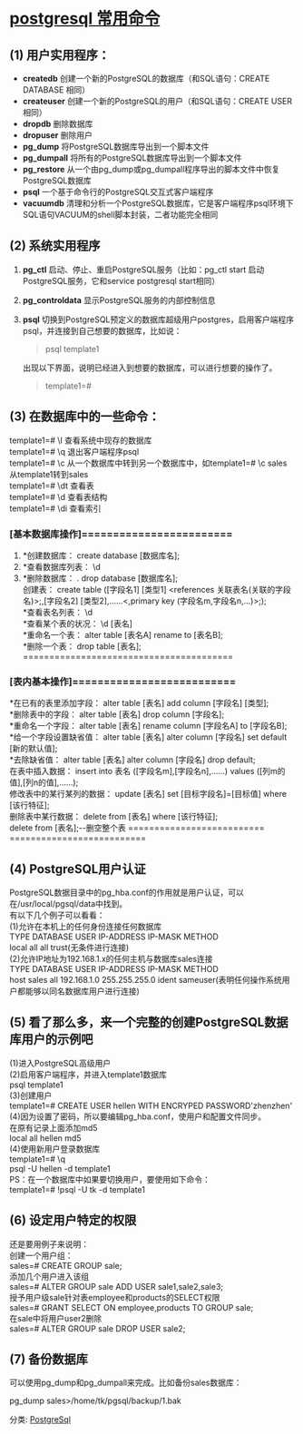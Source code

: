 # [postgresql 常用命令](https://www.cnblogs.com/tzp_8/archive/2012/11/08/2760746.html)

## (1) 用户实用程序：

- **createdb** 创建一个新的PostgreSQL的数据库（和SQL语句：CREATE DATABASE 相同）  
- **createuser** 创建一个新的PostgreSQL的用户（和SQL语句：CREATE USER 相同）  
- **dropdb** 删除数据库  
- **dropuser** 删除用户  
- **pg_dump** 将PostgreSQL数据库导出到一个脚本文件  
- **pg_dumpall** 将所有的PostgreSQL数据库导出到一个脚本文件  
- **pg_restore** 从一个由pg_dump或pg_dumpall程序导出的脚本文件中恢复PostgreSQL数据库  
- **psql** 一个基于命令行的PostgreSQL交互式客户端程序  
- **vacuumdb** 清理和分析一个PostgreSQL数据库，它是客户端程序psql环境下SQL语句VACUUM的shell脚本封装，二者功能完全相同

## (2) 系统实用程序

1. **pg_ctl** 启动、停止、重启PostgreSQL服务（比如：pg_ctl start 启动PostgreSQL服务，它和service postgresql start相同）  
2. **pg_controldata** 显示PostgreSQL服务的内部控制信息  
3. **psql** 切换到PostgreSQL预定义的数据库超级用户postgres，启用客户端程序psql，并连接到自己想要的数据库，比如说：  
	> psql template1 

	出现以下界面，说明已经进入到想要的数据库，可以进行想要的操作了。  
	>template1=#

## (3) 在数据库中的一些命令：

template1=# \l 查看系统中现存的数据库  
template1=# \q 退出客户端程序psql  
template1=# \c 从一个数据库中转到另一个数据库中，如template1=# \c sales 从template1转到sales  
template1=# \dt 查看表  
template1=# \d 查看表结构  
template1=# \di 查看索引

### [基本数据库操作]========================

1. *创建数据库： create database [数据库名];  
2. *查看数据库列表： \d  
3. *删除数据库： . drop database [数据库名];  
创建表： create table ([字段名1] [类型1] <references 关联表名(关联的字段名)>;,[字段名2] [类型2],......<,primary key (字段名m,字段名n,...)>;);  
*查看表名列表： \d  
*查看某个表的状况： \d [表名]  
*重命名一个表： alter table [表名A] rename to [表名B];  
*删除一个表： drop table [表名]; ========================================

### [表内基本操作]==========================

*在已有的表里添加字段： alter table [表名] add column [字段名] [类型];  
*删除表中的字段： alter table [表名] drop column [字段名];  
*重命名一个字段： alter table [表名] rename column [字段名A] to [字段名B];  
*给一个字段设置缺省值： alter table [表名] alter column [字段名] set default [新的默认值];  
*去除缺省值： alter table [表名] alter column [字段名] drop default;  
在表中插入数据： insert into 表名 ([字段名m],[字段名n],......) values ([列m的值],[列n的值],......);  
修改表中的某行某列的数据： update [表名] set [目标字段名]=[目标值] where [该行特征];  
删除表中某行数据： delete from [表名] where [该行特征];  
delete from [表名];--删空整个表 ========================== ==========================

## (4) PostgreSQL用户认证

PostgreSQL数据目录中的pg_hba.conf的作用就是用户认证，可以在/usr/local/pgsql/data中找到。  
有以下几个例子可以看看：  
(1)允许在本机上的任何身份连接任何数据库  
TYPE DATABASE USER IP-ADDRESS IP-MASK METHOD  
local all all trust(无条件进行连接)  
(2)允许IP地址为192.168.1.x的任何主机与数据库sales连接  
TYPE DATABASE USER IP-ADDRESS IP-MASK METHOD  
host sales all 192.168.1.0 255.255.255.0 ident sameuser(表明任何操作系统用户都能够以同名数据库用户进行连接)

## (5) 看了那么多，来一个完整的创建PostgreSQL数据库用户的示例吧

(1)进入PostgreSQL高级用户  
(2)启用客户端程序，并进入template1数据库  
psql template1  
(3)创建用户  
template1=# CREATE USER hellen WITH ENCRYPED PASSWORD'zhenzhen'  
(4)因为设置了密码，所以要编辑pg_hba.conf，使用户和配置文件同步。  
在原有记录上面添加md5  
local all hellen md5  
(4)使用新用户登录数据库  
template1=# \q  
psql -U hellen -d template1  
PS：在一个数据库中如果要切换用户，要使用如下命令：  
template1=# \!psql -U tk -d template1

## (6) 设定用户特定的权限

还是要用例子来说明：  
创建一个用户组：  
sales=# CREATE GROUP sale;  
添加几个用户进入该组  
sales=# ALTER GROUP sale ADD USER sale1,sale2,sale3;  
授予用户级sale针对表employee和products的SELECT权限  
sales=# GRANT SELECT ON employee,products TO GROUP sale;  
在sale中将用户user2删除  
sales=# ALTER GROUP sale DROP USER sale2;

## (7) 备份数据库

可以使用pg_dump和pg_dumpall来完成。比如备份sales数据库：

pg_dump sales>/home/tk/pgsql/backup/1.bak

分类:  [PostgreSql](https://www.cnblogs.com/tzp_8/category/408009.html)
<!--stackedit_data:
eyJoaXN0b3J5IjpbLTExODYwMDcxMjEsOTU3MDc0MTM5XX0=
-->